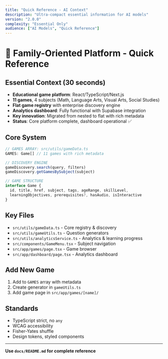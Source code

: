 ```yaml
---
title: "Quick Reference - AI Context"
description: "Ultra-compact essential information for AI models"
version: "2.0.0"
complexity: "Essential Only"
audience: ["AI Models", "Quick Reference"]
---
```


# 🚀 Family-Oriented Platform - Quick Reference

## Essential Context (30 seconds)
- **Educational game platform**: React/TypeScript/Next.js
- **11 games**, 4 subjects (Math, Language Arts, Visual Arts, Social Studies)
- **Flat game registry** with enterprise discovery engine
- **Analytics dashboard**: Fully functional with Supabase integration
- **Key innovation**: Migrated from nested to flat with rich metadata
- **Status**: Core platform complete, dashboard operational ✅

## Core System
```typescript
// GAMES ARRAY: src/utils/gameData.ts
GAMES: Game[] // 11 games with rich metadata

// DISCOVERY ENGINE
gameDiscovery.search(query, filters)
gameDiscovery.getGamesBySubject(subject)

// GAME STRUCTURE
interface Game {
  id, title, href, subject, tags, ageRange, skillLevel,
  learningObjectives, prerequisites?, hasAudio, isInteractive
}
```

## Key Files
- `src/utils/gameData.ts` - Core registry & discovery
- `src/utils/gameUtils.ts` - Question generators
- `src/utils/analyticsService.ts` - Analytics & learning progress
- `src/components/GameMenu.tsx` - Subject navigation
- `src/app/games/page.tsx` - Game browser
- `src/app/dashboard/page.tsx` - Analytics dashboard

## Add New Game
1. Add to `GAMES` array with metadata
2. Create generator in `gameUtils.ts`
3. Add game page in `src/app/games/[name]/`

## Standards
- TypeScript strict, no `any`
- WCAG accessibility
- Fisher-Yates shuffle
- Design tokens, styled components

---
**Use `docs/README.md` for complete reference** 